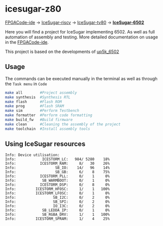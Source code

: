# icesugar-z80

[FPGACode-ide](https://github.com/MuratovAS/FPGACode-ide) -> [IceSugar-riscv](https://github.com/MuratovAS/icesugar-riscv) -> [IceSugar-tv80](https://github.com/MuratovAS/icesugar-z80) -> [**IceSugar-6502**](https://github.com/MuratovAS/icesugar-6502)

Here you will find a project for IceSugar implementing 6502.
As well as full automation of assembly and testing.
More detailed documentation on usage in the [FPGACode-ide](https://github.com/MuratovAS/FPGACode-ide).

This project is based on the developments of [up5k_6502](https://github.com/emeb/up5k_6502)

## Usage

The commands can be executed manually in the terminal as well as through the `Task menu` in `Code`

```bash
make all        #Project assembly
make synthesis  #Synthesis RTL
make flash      #Flash ROM
make prog       #Flash SRAM
make sim        #Perform Testbench
make formatter  #Perform code formatting
make build_fw   #Build firmware
make clean      #Cleaning the assembly of the project
make toolchain  #Install assembly tools
```

## Using IceSugar resources
```
Info: Device utilisation:
Info:            ICESTORM_LC:   984/ 5280    18%
Info:           ICESTORM_RAM:     8/   30    26%
Info:                  SB_IO:    14/   96    14%
Info:                  SB_GB:     6/    8    75%
Info:           ICESTORM_PLL:     0/    1     0%
Info:            SB_WARMBOOT:     0/    1     0%
Info:           ICESTORM_DSP:     0/    8     0%
Info:         ICESTORM_HFOSC:     1/    1   100%
Info:         ICESTORM_LFOSC:     0/    1     0%
Info:                 SB_I2C:     0/    2     0%
Info:                 SB_SPI:     0/    2     0%
Info:                 IO_I3C:     0/    2     0%
Info:            SB_LEDDA_IP:     0/    1     0%
Info:            SB_RGBA_DRV:     1/    1   100%
Info:         ICESTORM_SPRAM:     1/    4    25%
```